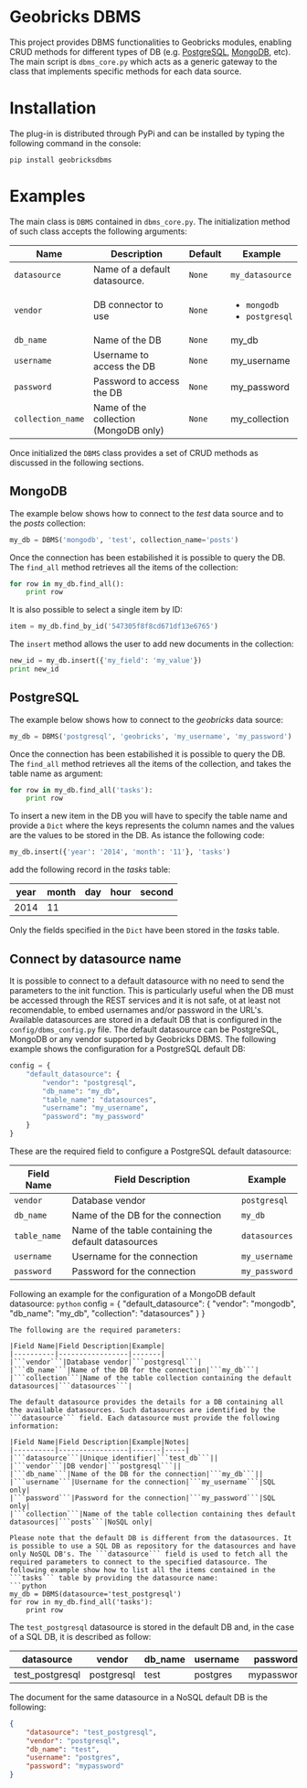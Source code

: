 Geobricks DBMS
==============

This project provides DBMS functionalities to Geobricks modules, enabling CRUD methods for different types of DB (e.g. [PostgreSQL](http://www.postgresql.org/), [MongoDB](http://www.mongodb.org/), etc). The main script is ```dbms_core.py``` which acts as a generic gateway to the class that implements specific methods for each data source.

Installation
============

The plug-in is distributed through PyPi and can be installed by typing the following command in the console:
```
pip install geobricksdbms
```

Examples
========
The main class is ```DBMS``` contained in ```dbms_core.py```. The initialization method of such class accepts the following arguments:

|Name|Description|Default|Example|
|----|-----|-------|-------|
|```datasource```|Name of a default datasource.|```None```|```my_datasource```||
|```vendor```|DB connector to use|```None```|<ul><li>```mongodb```</li><li>```postgresql```</li></ul>|
|```db_name```|Name of the DB|```None```|my_db|
|```username```|Username to access the DB|```None```|my_username|
|```password```|Password to access the DB|```None```|my_password|
|```collection_name```|Name of the collection (MongoDB only)|```None```|my_collection|

Once initialized the ```DBMS``` class provides a set of CRUD methods as discussed in the following sections.

MongoDB
-------
The example below shows how to connect to the _test_ data source and to the _posts_ collection:
```python
my_db = DBMS('mongodb', 'test', collection_name='posts')
```
Once the connection has been estabilished it is possible to query the DB. The ```find_all``` method retrieves all the items of the collection:
```python
for row in my_db.find_all():
    print row
```
It is also possible to select a single item by ID:
```python
item = my_db.find_by_id('547305f8f8cd671df13e6765')
```
The ```insert``` method allows the user to add new documents in the collection:
```python
new_id = my_db.insert({'my_field': 'my_value'})
print new_id
```

PostgreSQL
----------
The example below shows how to connect to the _geobricks_ data source:
```python
my_db = DBMS('postgresql', 'geobricks', 'my_username', 'my_password')
```
Once the connection has been estabilished it is possible to query the DB. The ```find_all``` method retrieves all the items of the collection, and takes the table name as argument:
```python
for row in my_db.find_all('tasks'):
    print row
```
To insert a new item in the DB you will have to specify the table name and provide a ```Dict``` where the keys represents the column names and the values are the values to be stored in the DB. As istance the following code:
```python
my_db.insert({'year': '2014', 'month': '11'}, 'tasks')
```
add the following record in the _tasks_ table:

|year|month|day|hour|second|
|----|-----|---|----|------|
|2014|11||||

Only the fields specified in the ```Dict``` have been stored in the _tasks_ table.

Connect by datasource name
--------------------------
It is possible to connect to a default datasource with no need to send the parameters to the init function. This is particularly useful when the DB must be accessed through the REST services and it is not safe, ot at least not recomendable, to embed usernames and/or password in the URL's. Available datasources are stored in a default DB that is configured in the ```config/dbms_config.py``` file. The default datasource can be PostgreSQL, MongoDB or any vendor supported by Geobricks DBMS. The following example shows the configuration for a PostgreSQL default DB:
```python
config = {
    "default_datasource": {
        "vendor": "postgresql",
        "db_name": "my_db",
        "table_name": "datasources",
        "username": "my_username",
        "password": "my_password"
    }
}
```
These are the required field to configure a PostgreSQL default datasource:

|Field Name|Field Description|Example|
|----------|-----------------|-------|
|```vendor```|Database vendor|```postgresql```|
|```db_name```|Name of the DB for the connection|```my_db```|
|```table_name```|Name of the table containing the default datasources|```datasources```|
|```username```|Username for the connection|```my_username```|
|```password```|Password for the connection|```my_password```|

Following an example for the configuration of a MongoDB default datasource:
```python```
config = {
    "default_datasource": {
        "vendor": "mongodb",
        "db_name": "my_db",
        "collection": "datasources"
    }
}
```
The following are the required parameters:

|Field Name|Field Description|Example|
|----------|-----------------|-------|
|```vendor```|Database vendor|```postgresql```|
|```db_name```|Name of the DB for the connection|```my_db```|
|```collection```|Name of the table collection containing the default datasources|```datasources```|

The default datasource provides the details for a DB containing all the available datasources. Such datasources are identified by the ```datasource``` field. Each datasource must provide the following information:

|Field Name|Field Description|Example|Notes|
|----------|-----------------|-------|-----|
|```datasource```|Unique identifier|```test_db```||
|```vendor```|DB vendor|```postgresql```||
|```db_name```|Name of the DB for the connection|```my_db```||
|```username```|Username for the connection|```my_username```|SQL only|
|```password```|Password for the connection|```my_password```|SQL only|
|```collection```|Name of the table collection containing thes default datasources|```posts```|NoSQL only|

Please note that the default DB is different from the datasources. It is possible to use a SQL DB as repository for the datasources and have only NoSQL DB's. The ```datasource``` field is used to fetch all the required parameters to connect to the specified datasource. The following example show how to list all the items contained in the ```tasks``` table by providing the datasource name:
```python
my_db = DBMS(datasource='test_postgresql')
for row in my_db.find_all('tasks'):
    print row
```
The ```test_postgresql``` datasource is stored in the default DB and, in the case of a SQL DB, it is described as follow:

|datasource|vendor|db_name|username|password|collection|
|----------|------|-------|--------|--------|----------|
|test_postgresql|postgresql|test|postgres|mypassword|```null```|

The document for the same datasource in a NoSQL default DB is the following:

```json
{
    "datasource": "test_postgresql",
    "vendor": "postgresql",
    "db_name": "test",
    "username": "postgres",
    "password": "mypassword"
}
```

